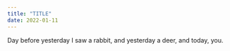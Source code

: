 ```yaml
---
title: "TITLE"
date: 2022-01-11
---
```



Day before yesterday I saw a rabbit,
and yesterday a deer,
and today, you.
